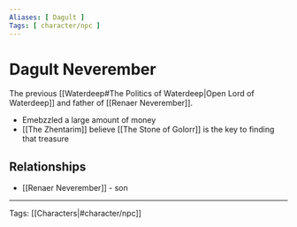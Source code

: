 ```yaml
---
Aliases: [ Dagult ]
Tags: [ character/npc ]
---
```


# Dagult Neverember

The previous [[Waterdeep#The Politics of Waterdeep|Open Lord of Waterdeep]] and father of [[Renaer Neverember]].

- Emebzzled a large amount of money
- [[The Zhentarim]] believe [[The Stone of Golorr]] is the key to finding that treasure

## Relationships

- [[Renaer Neverember]] - son

---
Tags: [[Characters|#character/npc]]
